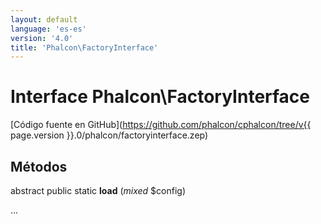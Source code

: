```yaml
---
layout: default
language: 'es-es'
version: '4.0'
title: 'Phalcon\FactoryInterface'
---
```


# Interface **Phalcon\FactoryInterface**

[Código fuente en GitHub](https://github.com/phalcon/cphalcon/tree/v{{ page.version }}.0/phalcon/factoryinterface.zep)

## Métodos

abstract public static **load** (*mixed* $config)

...